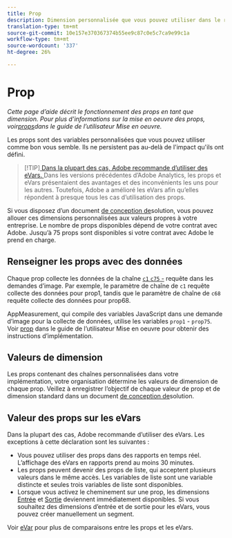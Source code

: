 ```yaml
---
title: Prop
description: Dimension personnalisée que vous pouvez utiliser dans le rapports.
translation-type: tm+mt
source-git-commit: 10e157e370367374b55ee9c87c0e5c7ca9e99c1a
workflow-type: tm+mt
source-wordcount: '337'
ht-degree: 26%

---
```



# Prop

*Cette page d’aide décrit le fonctionnement des props en tant que dimension. Pour plus d’informations sur la mise en oeuvre des props, voir[props](/help/implement/vars/page-vars/prop.md)dans le guide de l’utilisateur Mise en oeuvre.*

Les props sont des variables personnalisées que vous pouvez utiliser comme bon vous semble. Ils ne persistent pas au-delà de l&#39;impact qu&#39;ils ont défini.

> [!TIP][ Dans la plupart des cas, Adobe recommande d’utiliser des eVars. ](evar.md) Dans les versions précédentes d’Adobe Analytics, les props et eVars présentaient des avantages et des inconvénients les uns pour les autres. Toutefois, Adobe a amélioré les eVars afin qu’elles répondent à presque tous les cas d’utilisation des props.

Si vous disposez d’un document [de conception de](/help/implement/prepare/solution-design.md)solution, vous pouvez allouer ces dimensions personnalisées aux valeurs propres à votre entreprise. Le nombre de props disponibles dépend de votre contrat avec Adobe. Jusqu’à 75 props sont disponibles si votre contrat avec Adobe le prend en charge.

## Renseigner les props avec des données

Chaque prop collecte les données de la chaîne [`c1` `c75` -](/help/implement/validate/query-parameters.md) requête dans les demandes d’image. Par exemple, le paramètre de chaîne de `c1` requête collecte des données pour prop1, tandis que le paramètre de chaîne de `c68` requête collecte des données pour prop68.

AppMeasurement, qui compile des variables JavaScript dans une demande d’image pour la collecte de données, utilise les variables `prop1` - `prop75`. Voir [prop](/help/implement/vars/page-vars/prop.md) dans le guide de l’utilisateur Mise en oeuvre pour obtenir des instructions d’implémentation.

## Valeurs de dimension

Les props contenant des chaînes personnalisées dans votre implémentation, votre organisation détermine les valeurs de dimension de chaque prop. Veillez à enregistrer l’objectif de chaque valeur de prop et de dimension standard dans un document [de conception de](/help/implement/prepare/solution-design.md)solution.

## Valeur des props sur les eVars

Dans la plupart des cas, Adobe recommande d’utiliser des eVars. Les exceptions à cette déclaration sont les suivantes :

* Vous pouvez utiliser des props dans des rapports en temps réel. L’affichage des eVars en rapports prend au moins 30 minutes.
* Les props peuvent devenir des props de liste, qui acceptent plusieurs valeurs dans le même accès. Les variables de liste sont une variable distincte et seules trois variables de liste sont disponibles.
* Lorsque vous activez le cheminement sur une prop, les dimensions [Entrée](entry-dimensions.md) et [Sortie](exit-dimensions.md) deviennent immédiatement disponibles. Si vous souhaitez des dimensions d’entrée et de sortie pour les eVars, vous pouvez créer manuellement un segment.

Voir [eVar](evar.md) pour plus de comparaisons entre les props et les eVars.
